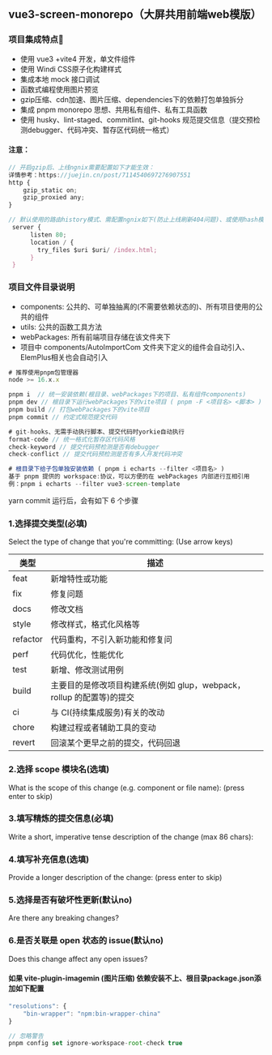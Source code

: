 ## vue3-screen-monorepo（大屏共用前端web模版）

###  项目集成特点🔨

- 使用 vue3 +vite4 开发，单文件组件
- 使用 Windi CSS原子化构建样式
- 集成本地 mock 接口调试
- 函数式编程使用图片预览
- gzip压缩、cdn加速、图片压缩、dependencies下的依赖打包单独拆分
- 集成 pnpm monorepo 思想、共用私有组件、私有工具函数
- 使用 husky、lint-staged、commitlint、git-hooks 规范提交信息（提交预检测debugger、代码冲突、暂存区代码统一格式）

####  注意：

```js
// 开启gzip后、上线ngnix需要配置如下才能生效：
详情参考：https://juejin.cn/post/7114540697276907551
http {
    gzip_static on;
    gzip_proxied any;
}

// 默认使用的路由history模式、需配置ngnix如下(防止上线刷新404问题)、或使用hash模式
 server {
      listen 80;
      location / {
        try_files $uri $uri/ /index.html;
      }
 }
```

### 项目文件目录说明

- components: 公共的、可单独抽离的(不需要依赖状态的)、所有项目使用的公共的组件
- utils: 公共的函数工具方法
- webPackages: 所有前端项目存储在该文件夹下
- 项目中 components/AutoImportCom 文件夹下定义的组件会自动引入、ElemPlus相关也会自动引入

```js
# 推荐使用pnpm包管理器
node >= 16.x.x

pnpm i  // 统一安装依赖(根目录、webPackages下的项目、私有组件components)
pnpm dev // 根目录下运行webPackages下的vite项目 ( pnpm -F <项目名> <脚本> )
pnpm build // 打包webPackages下的vite项目 
pnpm commit // 约定式规范提交代码

# git-hooks、无需手动执行脚本、提交代码时yorkie自动执行
format-code // 统一格式化暂存区代码风格
check-keyword // 提交代码预检测是否有debugger
check-conflict // 提交代码预检测是否有多人开发代码冲突

# 根目录下给子包单独安装依赖 ( pnpm i echarts --filter <项目名> )
基于 pnpm 提供的 workspace:协议，可以方便的在 webPackages 内部进行互相引用
例：pnpm i echarts --filter vue3-screen-template 
```

yarn commit 运行后，会有如下 6 个步骤

### 1.选择提交类型(必填)

Select the type of change that you're committing: (Use arrow keys)

| 类型     | 描述                                                         |
| -------- | ------------------------------------------------------------ |
| feat     | 新增特性或功能                                               |
| fix      | 修复问题                                                     |
| docs     | 修改文档                                                     |
| style    | 修改样式，格式化风格等                                       |
| refactor | 代码重构，不引入新功能和修复问                               |
| perf     | 代码优化，性能优化                                           |
| test     | 新增、修改测试用例                                           |
| build    | 主要目的是修改项目构建系统(例如 glup，webpack，rollup 的配置等)的提交 |
| ci       | 与 CI(持续集成服务)有关的改动                                |
| chore    | 构建过程或者辅助工具的变动                                   |
| revert   | 回滚某个更早之前的提交，代码回退                             |

### 2.选择 scope 模块名(选填)

What is the scope of this change (e.g. component or file name): (press enter to skip) 

### 3.填写精炼的提交信息(必填)

Write a short, imperative tense description of the change (max 86 chars):

### 4.填写补充信息(选填)

Provide a longer description of the change: (press enter to skip) 

### 5.选择是否有破坏性更新(默认no)

Are there any breaking changes?

### 6.是否关联是 open 状态的 issue(默认no)

Does this change affect any open issues?

#### 如果 vite-plugin-imagemin (图片压缩) 依赖安装不上、根目录package.json添加如下配置

```js
"resolutions": {
    "bin-wrapper": "npm:bin-wrapper-china"
}
```

```js
// 忽略警告
pnpm config set ignore-workspace-root-check true
```

